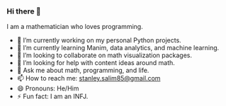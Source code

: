 ### Hi there 👋

I am a mathematician who loves programming.

- 🔭 I’m currently working on my personal Python projects.
- 🌱 I’m currently learning Manim, data analytics, and machine learning.
- 👯 I’m looking to collaborate on math visualization packages.
- 🤔 I’m looking for help with content ideas around math.
- 💬 Ask me about math, programming, and life.
- 📫 How to reach me: stanley.salim85@gmail.com
- 😄 Pronouns: He/Him
- ⚡ Fun fact: I am an INFJ.

<!--
**berrystorm/berrystorm** is a ✨ _special_ ✨ repository because its `README.md` (this file) appears on your GitHub profile.

Here are some ideas to get you started:

- 🔭 I’m currently working on ...
- 🌱 I’m currently learning ...
- 👯 I’m looking to collaborate on ...
- 🤔 I’m looking for help with ...
- 💬 Ask me about ...
- 📫 How to reach me: ...
- 😄 Pronouns: ...
- ⚡ Fun fact: ...
-->
